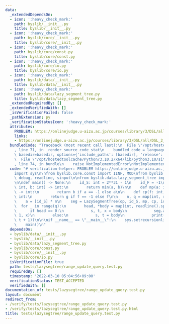 ```yaml
---
data:
  _extendedDependsOn:
  - icon: ':heavy_check_mark:'
    path: byslib/__init__.py
    title: byslib/__init__.py
  - icon: ':heavy_check_mark:'
    path: byslib/core/__init__.py
    title: byslib/core/__init__.py
  - icon: ':heavy_check_mark:'
    path: byslib/core/const.py
    title: byslib/core/const.py
  - icon: ':heavy_check_mark:'
    path: byslib/core/io.py
    title: byslib/core/io.py
  - icon: ':heavy_check_mark:'
    path: byslib/data/__init__.py
    title: byslib/data/__init__.py
  - icon: ':heavy_check_mark:'
    path: byslib/data/lazy_segment_tree.py
    title: byslib/data/lazy_segment_tree.py
  _extendedRequiredBy: []
  _extendedVerifiedWith: []
  _isVerificationFailed: false
  _pathExtension: py
  _verificationStatusIcon: ':heavy_check_mark:'
  attributes:
    PROBLEM: https://onlinejudge.u-aizu.ac.jp/courses/library/3/DSL/all/DSL_2_F
    links:
    - https://onlinejudge.u-aizu.ac.jp/courses/library/3/DSL/all/DSL_2_F
  bundledCode: "Traceback (most recent call last):\n  File \"/opt/hostedtoolcache/Python/3.10.2/x64/lib/python3.10/site-packages/onlinejudge_verify/documentation/build.py\"\
    , line 71, in _render_source_code_stat\n    bundled_code = language.bundle(stat.path,\
    \ basedir=basedir, options={'include_paths': [basedir], 'release': True}).decode()\n\
    \  File \"/opt/hostedtoolcache/Python/3.10.2/x64/lib/python3.10/site-packages/onlinejudge_verify/languages/python.py\"\
    , line 74, in bundle\n    raise NotImplementedError\nNotImplementedError\n"
  code: "# verification-helper: PROBLEM https://onlinejudge.u-aizu.ac.jp/courses/library/3/DSL/all/DSL_2_F\n\
    import sys\n\nfrom byslib.core.const import IINF, MOD\nfrom byslib.core.io import\
    \ debug, readline, sinput\n\nfrom byslib.data.lazy_segment_tree import LazySegmentTree\n\
    \n\ndef main() -> None:\n    id_S: int = 2**31 - 1\n    id_F = -1\n\n    def op(a:\
    \ int, b: int) -> int:\n        return min(a, b)\n\n    def mp(a: int, b: int)\
    \ -> int:\n        return b if a == -1 else a\n\n    def cp(f: int, g: int) ->\
    \ int:\n        return g if f == -1 else f\n\n    n, q = map(int, readline().split())\n\
    \    a = [id_S] * n\n    seg = LazySegmentTree(op, id_S, mp, cp, id_F, a)\n  \
    \  for _ in range(q):\n        head, *body = map(int, readline().split())\n  \
    \      if head == 0:\n            s, t, x = body\n            seg.apply(s, t +\
    \ 1, x)\n        else:\n            s, t = body\n            print(seg.query(s,\
    \ t + 1))\n\n\nif __name__ == \"__main__\":\n    sys.setrecursionlimit(10**6)\n\
    \    main()\n"
  dependsOn:
  - byslib/data/__init__.py
  - byslib/__init__.py
  - byslib/data/lazy_segment_tree.py
  - byslib/core/const.py
  - byslib/core/__init__.py
  - byslib/core/io.py
  isVerificationFile: true
  path: tests/lazysegtree/range_update_query.test.py
  requiredBy: []
  timestamp: '2022-03-10 05:04:56+09:00'
  verificationStatus: TEST_ACCEPTED
  verifiedWith: []
documentation_of: tests/lazysegtree/range_update_query.test.py
layout: document
redirect_from:
- /verify/tests/lazysegtree/range_update_query.test.py
- /verify/tests/lazysegtree/range_update_query.test.py.html
title: tests/lazysegtree/range_update_query.test.py
---
```

